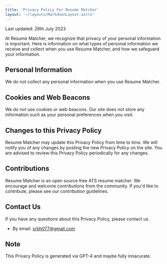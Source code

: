 ```yaml
---
title: 'Privacy Policy For Resume Matcher'
layout: '~/layouts/MarkdownLayout.astro'
---
```


Last updated: 26th July 2023

At Resume Matcher, we recognize that privacy of your personal information is important. Here is information on what types of personal information we receive and collect when you use Resume Matcher, and how we safeguard your information.

## Personal Information

We do not collect any personal information when you use Resume Matcher.

## Cookies and Web Beacons

We do not use cookies or web beacons. Our site does not store any information such as your personal preferences when you visit.

## Changes to this Privacy Policy

Resume Matcher may update this Privacy Policy from time to time. We will notify you of any changes by posting the new Privacy Policy on the site. You are advised to review this Privacy Policy periodically for any changes.

## Contributions

Resume Matcher is an open source free ATS resume matcher. We encourage and welcome contributions from the community. If you'd like to contribute, please see our contribution guidelines.

## Contact Us

If you have any questions about this Privacy Policy, please contact us.

- By email: srbh077@gmail.com

## Note

This Privacy Policy is generated via GPT-4 and maybe fully innacurate.
